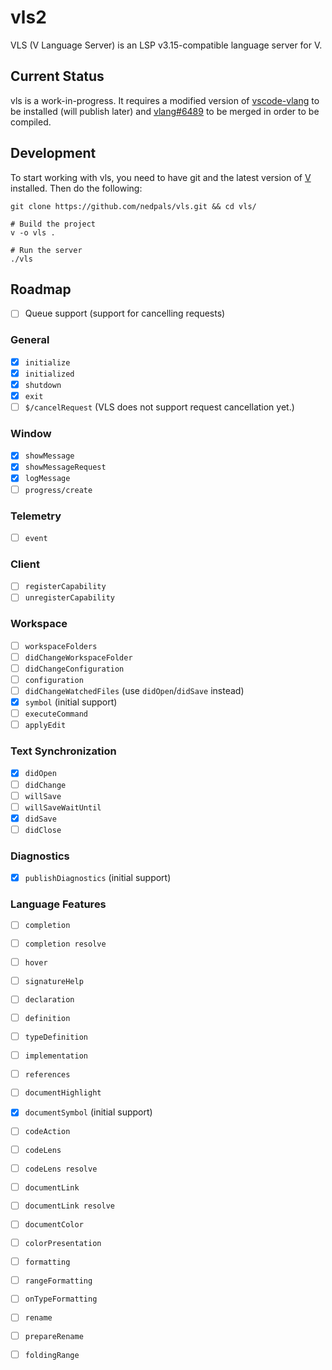 # vls2
VLS (V Language Server) is an LSP v3.15-compatible language server for V.

## Current Status
vls is a work-in-progress. It requires a modified version of [vscode-vlang](https://github.com/vlang/vscode-vlang) to be installed (will publish later) and [vlang#6489](https://github.com/vlang/v/pull/6489) to be merged in order to be compiled.

## Development
To start working with vls, you need to have git and the latest version of [V](https://github.com/vlang/v) installed. Then do the following:
```
git clone https://github.com/nedpals/vls.git && cd vls/

# Build the project
v -o vls .

# Run the server
./vls
```

## Roadmap
- [ ] Queue support (support for cancelling requests)

### General
- [x] `initialize`
- [x] `initialized`
- [x] `shutdown`
- [x] `exit`
- [ ] `$/cancelRequest` (VLS does not support request cancellation yet.)
### Window
- [x] `showMessage`
- [x] `showMessageRequest`
- [x] `logMessage`
- [ ] `progress/create`
### Telemetry
- [ ] `event`
### Client
- [ ] `registerCapability`
- [ ] `unregisterCapability`
### Workspace
- [ ] `workspaceFolders`
- [ ] `didChangeWorkspaceFolder`
- [ ] `didChangeConfiguration`
- [ ] `configuration`
- [ ] `didChangeWatchedFiles` (use `didOpen`/`didSave` instead)
- [x] `symbol` (initial support)
- [ ] `executeCommand`
- [ ] `applyEdit`
### Text Synchronization
- [x] `didOpen`
- [ ] `didChange`
- [ ] `willSave`
- [ ] `willSaveWaitUntil`
- [x] `didSave`
- [ ] `didClose`
### Diagnostics
- [x] `publishDiagnostics` (initial support)
### Language Features
- [ ] `completion`
- [ ] `completion resolve`
- [ ] `hover`
- [ ] `signatureHelp`
- [ ] `declaration`
- [ ] `definition`
- [ ] `typeDefinition`
- [ ] `implementation`
- [ ] `references`
- [ ] `documentHighlight`
- [x] `documentSymbol` (initial support)
- [ ] `codeAction`
- [ ] `codeLens`
- [ ] `codeLens resolve`
- [ ] `documentLink`
- [ ] `documentLink resolve`
- [ ] `documentColor`
- [ ] `colorPresentation`
- [ ] `formatting`
- [ ] `rangeFormatting`
- [ ] `onTypeFormatting`
- [ ] `rename`
- [ ] `prepareRename`
- [ ] `foldingRange`
    
    
    
    

